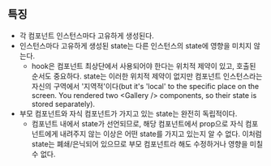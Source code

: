 ## 특징
- 각 컴포넌트 인스턴스마다 고유하게 생성된다.
- 인스턴스마다 고유하게 생성된 state는 다른 인스턴스의 state에 영향을 미치지 않는다.
	- hook은 컴포넌트 최상단에서 사용되어야 한다는 위치적 제약이 있고, 호출된 순서도 중요하다. state는 이러한 위치적 제약이 없지만 컴포넌트 인스턴스라는 자신의 구역에서 '지역적'이다(but it's 'local' to the specific place on the screen. You rendered two \<Gallery /> components, so their state is stored separately).
- 부모 컴포넌트와 자식 컴포넌트가 가지고 있는 state는 완전히 독립적이다.
	- 컴포넌트 내에서 state가 선언되므로, 해당 컴포넌트에서 prop으로 자식 컴포넌트에게 내려주지 않는 이상은 어떤 state를 가지고 있는지 알 수 없다. 이처럼 state는 폐쇄/은닉되어 있으므로 부모 컴포넌트라 해도 수정하거나 영향을 미칠 수 없다.